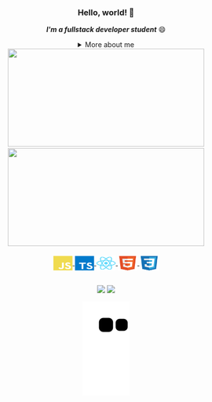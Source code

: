 <div align= center>

### Hello, world! 👋


 **_I'm a fullstack developer student_**  :smile:

<details>
  <summary> More about me</summary>
<div align="left">

``` js

const gus = {
    personal: {
        fullName: 'Gustavo de Aguiar Ferreira',
        birthDate: '1995-03-31',
        pronouns: 'he' | 'his',
        hobbies: ['game', 'music', 'movie', 'series'],
    },
    technical: {
        technologies: {
            frontEnd: {
                Javascript: ['Vanilla JS', 'React'],
                TypeScript,
                HTML: ['HTML5', 'Semantic HTML'],
                CSS: ['Styled-Components']
            },
            backEnd: ['(...in learning)']
        }
    }
}

```
 </div>
</details>

<a href="https://github.com/guferreira1">
  <img height="200vh" width="400vw" src="https://github-readme-stats.vercel.app/api?username=guferreira1&show_icons=true&theme=gruvbox&include_all_commits=true&count_private=true"/>
  <img height="200vh" width="400vw" src="https://github-readme-stats.vercel.app/api/top-langs/?username=guferreira1&layout=compact&langs_count=7&theme=gruvbox"/>

<div style="display: inline_block"><br>
  <img align="center" alt="Rafa-Js" height="30" width="40" src="https://raw.githubusercontent.com/devicons/devicon/master/icons/javascript/javascript-plain.svg">
  <img align="center" alt="Rafa-Ts" height="30" width="40" src="https://raw.githubusercontent.com/devicons/devicon/master/icons/typescript/typescript-plain.svg">
  <img align="center" alt="Rafa-React" height="30" width="40" src="https://raw.githubusercontent.com/devicons/devicon/master/icons/react/react-original.svg">
  <img align="center" alt="Rafa-HTML" height="30" width="40" src="https://raw.githubusercontent.com/devicons/devicon/master/icons/html5/html5-original.svg">
  <img align="center" alt="Rafa-CSS" height="30" width="40" src="https://raw.githubusercontent.com/devicons/devicon/master/icons/css3/css3-original.svg">
</div>

  ##
  
<div>
 <a href="https://www.linkedin.com/in/gus-ferreira" target="_blank"><img src="https://img.shields.io/badge/-LinkedIn-%230077B5?style=for-the-badge&logo=linkedin&logoColor=white" target="_blank"></a> 
  <a href="https://www.instagram.com/guferreiiraa/" target="_blank"><img src="https://img.shields.io/badge/-Instagram-%23E4405F?style=for-the-badge&logo=instagram&logoColor=white" target="_blank"></a> 
</div>
 
![snake gif](https://github.com/guferreira1/guferreira1/blob/output/github-contribution-grid-snake.svg)
